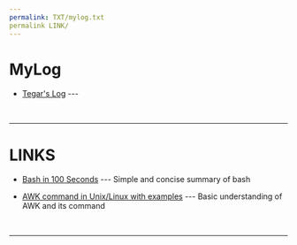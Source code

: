 ```yaml
---
permalink: TXT/mylog.txt 
permalink LINK/
---
```


# MyLog

* [Tegar's Log](https://github.com/tegar-wahyu/os232/blob/main/TXT/mylog.txt) --- 
<br>
<hr>

# LINKS

* [Bash in 100 Seconds](https://www.youtube.com/watch?v=I4EWvMFj37g) --- 
Simple and concise summary of bash

* [AWK command in Unix/Linux with examples](https://www.geeksforgeeks.org/awk-command-unixlinux-examples/) ---
Basic understanding of AWK and its command
<br>
<hr>
